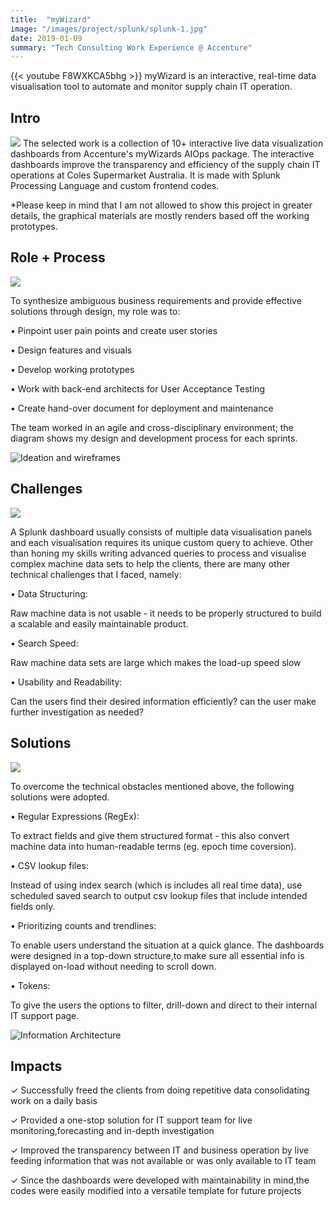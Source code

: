 ```yaml
---
title:  "myWizard"
image: "/images/project/splunk/splunk-1.jpg"
date: 2019-01-09
summary: "Tech Consulting Work Experience @ Accenture"
---
```


{{< youtube F8WXKCA5bhg >}}
myWizard is an interactive, real-time data visualisation tool to automate and monitor supply chain IT operation.
## Intro
![](/images/splunk/splunk.jpg )
The selected work is a collection of 10+ interactive live data visualization dashboards from Accenture's myWizards AIOps package. The interactive dashboards improve the transparency and efficiency of the supply chain IT operations at Coles Supermarket Australia. It is made with Splunk Processing Language and custom frontend codes.

*Please keep in mind that I am not allowed to show this project in greater details, the graphical materials are mostly renders based off the working prototypes.

## Role + Process

![](/images/splunk/splunk-2.jpg )

To synthesize ambiguous business requirements and provide effective solutions through design, my role was to:

• Pinpoint user pain points and create user stories

• Design features and visuals

• Develop working prototypes

• Work with back-end architects for User Acceptance Testing

• Create hand-over document for deployment and maintenance


The team worked in an agile and cross-disciplinary environment; the diagram shows my design and development process for each sprints.

![](/images/splunk/splunk-4.jpg "Ideation and wireframes")

## Challenges

![](/images/splunk/splunk-3.jpg)

A Splunk dashboard usually consists of multiple data visualisation panels and each visualisation requires its unique custom query to achieve. Other than honing my skills writing advanced queries to process and visualise complex machine data sets to help the clients, there are many other technical challenges that I faced, namely:


• Data Structuring:

Raw machine data is not usable - it needs to be properly structured to build a scalable and easily maintainable product.

• Search Speed: 

Raw machine data sets are large which makes the load-up speed slow

• Usability and Readability: 

Can the users find their desired information efficiently? can the user make further investigation as needed?

## Solutions

![](/images/splunk/splunk-1.jpg)

To overcome the technical obstacles mentioned above, the following solutions were adopted.


• Regular Expressions (RegEx): 

To extract fields and give them structured format - this also convert machine data into human-readable terms (eg. epoch time coversion).

• CSV lookup files: 

Instead of using index search (which is includes all real time data), use scheduled saved search to output csv lookup files that include intended fields only.

• Prioritizing counts and trendlines: 

To enable users understand the situation at a quick glance. The dashboards were designed in a top-down structure,to make sure all essential info is displayed on-load without needing to scroll down.

• Tokens: 

To give the users the options to filter, drill-down and direct to their internal IT support page.

![](/images/splunk/splunk-5.jpg "Information Architecture")


## Impacts



✓ Successfully freed the clients from doing repetitive data consolidating work on a daily basis

✓ Provided a one-stop solution for IT support team for live monitoring,forecasting and in-depth investigation

✓ Improved the transparency between IT and business operation by live feeding information that was not available or was only available to IT team

✓ Since the dashboards were developed with maintainability in mind,the codes were easily modified into a versatile template for future projects
